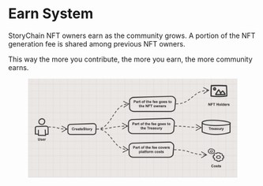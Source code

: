 # Earn System

StoryChain NFT owners earn as the community grows. A portion of the NFT generation fee is shared among previous NFT owners.

This way the more you contribute, the more you earn, the more community earns.

<figure><img src="../.gitbook/assets/feeStructure.png" alt=""><figcaption></figcaption></figure>
